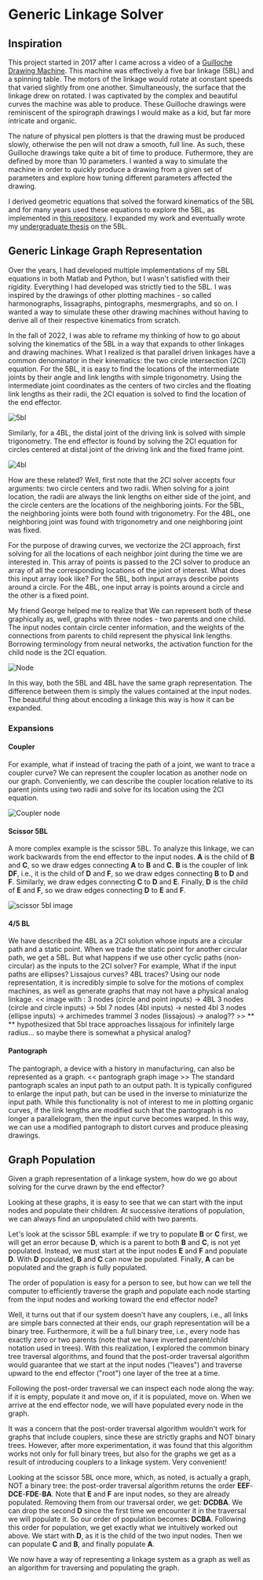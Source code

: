 # Generic Linkage Solver

## Inspiration
This project started in 2017 after I came across a video of a [Guilloche Drawing Machine](https://www.youtube.com/watch?v=BG9e06IWAxE). This machine was effectively a five bar linkage (5BL) and a spinning table. The motors of the linkage would rotate at constant speeds that varied slightly from one another. Simultaneously, the surface that the linkage drew on rotated. I was captivated by the complex and beautiful curves the machine was able to produce.
These Guilloche drawings were reminiscent of the spirograph drawings I would make as a kid, but far more intricate and organic.

The nature of physical pen plotters is that the drawing must be produced slowly, otherwise the pen will not draw a smooth, full line. As such, these Guilloche drawings take quite a bit of time to produce. Futhermore, they are defined by more than 10 parameters. I wanted a way to simulate the machine in order to quickly produce a drawing from a given set of parameters and explore how tuning different parameters affected the drawing.

I derived geometric equations that solved the forward kinematics of the 5BL and for many years used these equations to explore the 5BL, as implemented in [this repository](https://github.com/brandon-gamble/five_bar_linkage). I expanded my work and eventually wrote my [undergraduate thesis](https://scholarworks.uvm.edu/hcoltheses/406/) on the 5BL.

## Generic Linkage Graph Representation
Over the years, I had developed multiple implementations of my 5BL equations in both Matlab and Python, but I wasn't satisfied with their rigidity. Everything I had developed was strictly tied to the 5BL.
I was inspired by the drawings of other plotting machines - so called harmonographs, lissagraphs, pintographs, mesmergraphs, and so on. I wanted a way to simulate these other drawing machines without having to derive all of their respective kinematics from scratch.

In the fall of 2022, I was able to reframe my thinking of how to go about solving the kinematics of the 5BL in a way that expands to other linkages and drawing machines. What I realized is that parallel driven linkages have a common denominator in their kinematics: the two circle intersection (2CI) equation.
For the 5BL, it is easy to find the locations of the intermediate joints by their angle and link lengths with simple trigonometry. Using the intermediate joint coordinates as the centers of two circles and the floating link lengths as their radii, the 2CI equation is solved to find the location of the end effector.

![5bl](/assets/diagrams/5bl.png)

Similarly, for a 4BL, the distal joint of the driving link is solved with simple trigonometry. The end effector is found by solving the 2CI equation for circles centered at distal joint of the driving link and the fixed frame joint.

![4bl](/assets/diagrams/4bl.png)

How are these related? Well, first note that the 2CI solver accepts four arguments: two circle centers and two radii. When solving for a joint location, the radii are always the link lengths on either side of the joint, and the circle centers are the locations of the neighboring joints. For the 5BL, the neighboring joints were both found with trigonometry. For the 4BL, one neighboring joint was found with trigonometry and one neighboring joint was fixed.

For the purpose of drawing curves, we vectorize the 2CI approach, first solving for all the locations of each neighbor joint during the time we are interested in. This array of points is passed to the 2CI solver to produce an array of all the corresponding locations of the joint of interest. What does this input array look like? For the 5BL, both input arrays describe points around a circle. For the 4BL, one input array is points around a circle and the other is a fixed point.

My friend George helped me to realize that We can represent both of these graphically as, well, graphs with three nodes - two parents and one child. The input nodes contain circle center information, and the weights of the connections from parents to child represent the physical link lengths. Borrowing terminology from neural networks, the activation function for the child node is the 2CI equation.

![Node](/assets/diagrams/node.png)

In this way, both the 5BL and 4BL have the same graph representation. The difference between them is simply the values contained at the input nodes.
The beautiful thing about encoding a linkage this way is how it can be expanded.

### Expansions

#### Coupler
For example, what if instead of tracing the path of a joint, we want to trace a coupler curve? We can represent the coupler location as another node on our graph. Conveniently, we can describe the coupler location relative to its parent joints using two radii and solve for its location using the 2CI equation.

![Coupler node](/assets/diagrams/coupler.png)

#### Scissor 5BL
A more complex example is the scissor 5BL. To analyze this linkage, we can work backwards from the end effector to the input nodes. **A** is the child of **B** and **C**, so we draw edges connecting **A** to **B** and **C**.
**B** is the coupler of link **DF**, i.e., it is the child of **D** and **F**, so we draw edges connecting **B** to **D** and **F**.
Similarly, we draw edges connecting **C** to **D** and **E**.
Finally, **D** is the child of **E** and **F**, so we draw edges connecting **D** to **E** and **F**.

![scissor 5bl image](/assets/diagrams/scissor_5bl.png)

#### 4/5 BL
We have described the 4BL as a 2CI solution whose inputs are a circular path and a static point. When we trade the static point for another circular path, we get a 5BL. But what happens if we use other cyclic paths (non-circular) as the inputs to the 2CI solver? For example, What if the input paths are ellipses? Lissajous curves? 4BL traces? Using our node representation, it is incredibly simple to solve for the motions of complex machines, as well as generate graphs that may not have a physical analog linkage.
<< image with :
3 nodes (circle and point inputs) -> 4BL
3 nodes (circle and circle inputs) -> 5bl
7 nodes (4bl inputs) -> nested 4bl
3 nodes (ellipse inputs) -> archimedes trammel
3 nodes (lissajous) -> analog?? >>  **
** hypothesized that 5bl trace approaches lissajous for infinitely large radius... so maybe there is somewhat a physical analog?

#### Pantograph
The pantograph, a device with a history in manufacturing, can also be represented as a graph.
<< pantograph graph image >>
The standard pantograph scales an input path to an output path. It is typically configured to enlarge the input path, but can be used in the inverse to miniaturize the input path. While this functionality is not of interest to me in plotting organic curves, if the link lengths are modified such that the pantograph is no longer a parallelogram, then the input curve becomes warped. In this way, we can use a modified pantograph to distort curves and produce pleasing drawings.

## Graph Population
Given a graph representation of a linkage system, how do we go about solving for the curve drawn by the end effector?

Looking at these graphs, it is easy to see that we can start with the input nodes and populate their children. At successive iterations of population, we can always find an unpopulated child with two parents.

Let's look at the scissor 5BL example: if we try to populate **B** or **C** first, we will get an error because **D**, which is a parent to both **B** and **C**, is not yet populated. Instead, we must start at the input nodes **E** and **F** and populate **D**. With **D** populated, **B** and **C** can now be populated. Finally, **A** can be populated and the graph is fully populated.

The order of population is easy for a person to see, but how can we tell the computer to efficiently traverse the graph and populate each node starting from the input nodes and working toward the end effector node?

Well, it turns out that if our system doesn't have any couplers, i.e., all links are simple bars connected at their ends, our graph representation will be a binary tree. Furthermore, it will be a full binary tree, i.e., every node has exactly zero or two parents (note that we have inverted parent/child notation used in trees).
With this realization, I explored the common binary tree traversal algorithms, and found that the post-order traversal algorithm would guarantee that we start at the input nodes ("leaves") and traverse upward to the end effector ("root") one layer of the tree at a time.

Following the post-order traversal we can inspect each node along the way: if it is empty, populate it and move on, if it is populated, move on.
When we arrive at the end effector node, we will have populated every node in the graph.

It was a concern that the post-order traversal algorithm wouldn't work for graphs that include couplers, since these are strictly graphs and NOT binary trees. However, after more experimentation, it was found that this algorithm works not only for full binary trees, but also for the graphs we get as a result of introducing couplers to a linkage system. Very convenient!

Looking at the scissor 5BL once more, which, as noted, is actually a graph, NOT a binary tree: the post-order traversal algorithm returns the order **EEF**-**DCE**-**FDE**-**BA**. Note that **E** and **F** are input nodes, so they are already populated. Removing them from our traversal order, we get: **DCDBA**. We can drop the second **D** since the first time we encounter it in the traversal we will populate it. So our order of population becomes: **DCBA**. Following this order for population, we get exactly what we intuitively worked out above. We start with **D**, as it is the child of the two input nodes. Then we can populate **C** and **B**, and finally populate **A**.

We now have a way of representing a linkage system as a graph as well as an algorithm for traversing and populating the graph.

<!-- ## Terminology
A 5BL has two driving links, two floating links, and a grounding link. For the purpose of drawing spirographs, the driving links are rotated at constant speeds and a complex curve is drawn. In order to be able to simulate more complex machines, the kinematics of the 5BL are broken into discrete steps.

The **drive point** is joint of the driving link and the floating link.
The **drive trace** is the path traced by the drive point.  For the 5BL, the drive traces are simply circles.

The **float point** is the joint between the floating links.
The **end-effector** is the location we place the virtual pen that draws our nice curves.
The **float trace** is the curve drawn when we place the end-effector at the float point.
The end-effector can be placed at other locations fixed relative to a floating link. When the end-effector is not at the float point, we call its path a **coupler trace**.

Note that the float trace is found geometrically as the intersection of two circles (2CI). The circles are centered at the drive points with radii equal to the lengths of the floating links. This is useful later on when we expand to more complicated drawing machines.

Finally, to go from the float trace to a **spirograph**, we must rotate the drawing surface while the 5BL draws the float trace. As the table rotates, the float trace is stretched, or smeared out in an arc. Note that the float trace is cyclic. We call the smeared image of the float trace a **smear trace**. To make computation faster, we only compute a single smear trace and then copy it as desired to create the final spirograph image.

## Drive Trace

As previously mentioned, the drive traces of a 5BL drawing machine are simply circles. By using drive traces that are non-circular, we can simulate more complex drawing machines and draw new spirograph images.

For example, the scissored 5BL (sometimes referred to as a pintograph) can actually be simulated without any additional math if we realize that the output of the machine is a float trace whose driving traces are coupler traces of the parent 5BL.

A four bar linkage can be analyzed as a float trace whose driving traces are a circle and a stationary point. We can thus simulate a four bar linkage and use the output as the driving trace for a spirograph. We can go further by using coupler traces of the four bar linkage as driving traces for a spirograph image.

The harmonograph is similar to a 5BL but the driving links get their energy from a pendulum rather than from a motor. As such, their motion damps out as the machine draws. This can be simulated by using inward spirals as drive traces.

Other ideas for modified drive traces are using polygons, helices, lissajous curves, or any other cyclic curve.

## Neural Net / Tree Encoding

If we abstract the above analysis one step further we can think of it as a tree-like structure. If can encode the drawing machine generically as a tree, then we can encode very complex machines as well as machines that may not have a physical analog.

The first step is to realize that the coupler trace of a link can actually be solved as a 2CI of the two joints of the link. Rather than defining the coupler point using polar coordinates wrt the two joints, we define is using its distances to each of the joints.

With the coupler trace reframed as a 2CI, we now have only one kinematic solver.

Now, how does a drawing machine translate to a tree structure? Take the simple 5bl, for example. The driving points are represented as input nodes, and the end effector is represented as an output node, which is connected to the two input nodes. The data held at each node is a set of points.
For an input node, the points are computed by an arbitrary driver function (could be a circle, as in the 5bl, or a more complicated curve such as a Lissajous curve).
Any node that is not an input has exactly two nodes connected to it, and its data is the set of points that are the 2CI solution to the sets of points of its connecting nodes.

if no coupler, then tree is full
if coupler, then not a tree bc we have a cycle

Notation to clarify:
upstream/downstream direction: think of upstream as the input side and info is propagated downstream as we solve each layer

parent/child direction: are parents the input nodes, since two parents have a child, or use tree terminology for parent as root and each parent has two children.

use tree terms or net terms? -->
